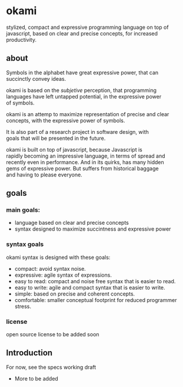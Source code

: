 
# okami

stylized, compact and expressive programming language on top of  
javascript, based on clear and precise concepts, for increased  
productivity.



## about

Symbols in the alphabet have great expressive power, that can  
succinctly convey ideas.

okami is based on the _subjetive_ perception, that programming  
languages have left untapped potential, in the expressive power  
of symbols.

okami is an attemp to maximize representation of precise and clear  
concepts, with the expressive power of symbols.

It is also part of a research project in software design, with  
goals that will be presented in the future.

okami is built on top of javascript, because Javascript is  
rapidly becoming an impressive language, in terms of spread and  
recently even in performance. And in its quirks, has many hidden  
gems of expressive power. But suffers from historical baggage  
and having to please everyone.

## goals

### main goals:

* language based on clear and precise concepts
* syntax designed to maximize succintness and expressive power

### syntax goals

okami syntax is designed with these goals:

* compact: avoid syntax noise.
* expressive: agile syntax of expressions.
* easy to read: compact and noise free syntax that is easier to read.
* easy to write: agile and compact syntax that is easier to write.
* simple: based on precise and coherent concepts.
* comfortable: smaller conceptual footprint for reduced programmer stress.

### license

open source license to be added soon

## Introduction

For now, see the specs working draft

* More to be added





